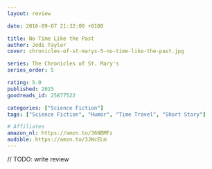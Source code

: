 ```yaml
---
layout: review

date: 2016-09-07 21:32:00 +0100

title: No Time Like the Past
author: Jodi Taylor
cover: chronicles-of-st-marys-5-no-time-like-the-past.jpg

series: The Chronicles of St. Mary's
series_order: 5

rating: 5.0
published: 2015
goodreads_id: 25877522

categories: ["Science Fiction"]
tags: ["Science Fiction", "Humor", "Time Travel", "Short Story"]

# Affiliates
amazon_nl: https://amzn.to/36NBMFz
audible: https://amzn.to/3JWcELm
---
```


// TODO: write review
